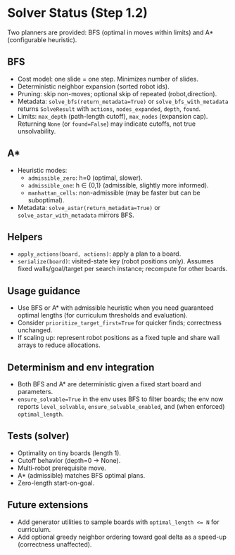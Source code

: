 # Solver Status (Step 1.2)

Two planners are provided: BFS (optimal in moves within limits) and A* (configurable heuristic).

## BFS
- Cost model: one slide = one step. Minimizes number of slides.
- Deterministic neighbor expansion (sorted robot ids).
- Pruning: skip non-moves; optional skip of repeated (robot,direction).
- Metadata: `solve_bfs(return_metadata=True)` or `solve_bfs_with_metadata` returns `SolveResult` with `actions`, `nodes_expanded`, `depth`, `found`.
- Limits: `max_depth` (path-length cutoff), `max_nodes` (expansion cap). Returning `None` (or `found=False`) may indicate cutoffs, not true unsolvability.

## A*
- Heuristic modes:
  - `admissible_zero`: h=0 (optimal, slower).
  - `admissible_one`: h ∈ {0,1} (admissible, slightly more informed).
  - `manhattan_cells`: non-admissible (may be faster but can be suboptimal).
- Metadata: `solve_astar(return_metadata=True)` or `solve_astar_with_metadata` mirrors BFS.

## Helpers
- `apply_actions(board, actions)`: apply a plan to a board.
- `serialize(board)`: visited-state key (robot positions only). Assumes fixed walls/goal/target per search instance; recompute for other boards.

## Usage guidance
- Use BFS or A* with admissible heuristic when you need guaranteed optimal lengths (for curriculum thresholds and evaluation).
- Consider `prioritize_target_first=True` for quicker finds; correctness unchanged.
- If scaling up: represent robot positions as a fixed tuple and share wall arrays to reduce allocations.

## Determinism and env integration
- Both BFS and A* are deterministic given a fixed start board and parameters.
- `ensure_solvable=True` in the env uses BFS to filter boards; the env now reports `level_solvable`, `ensure_solvable_enabled`, and (when enforced) `optimal_length`.

## Tests (solver)
- Optimality on tiny boards (length 1).
- Cutoff behavior (depth=0 -> None).
- Multi-robot prerequisite move.
- A* (admissible) matches BFS optimal plans.
- Zero-length start-on-goal.

## Future extensions
- Add generator utilities to sample boards with `optimal_length <= N` for curriculum.
- Add optional greedy neighbor ordering toward goal delta as a speed-up (correctness unaffected).
